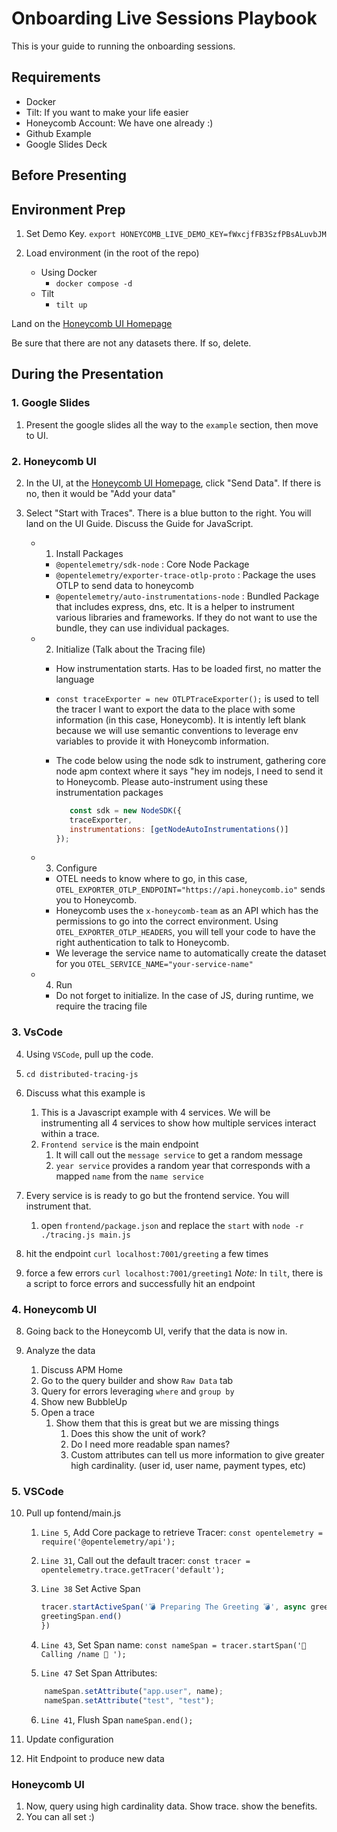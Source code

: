 # Onboarding Live Sessions Playbook

This is your guide to running the onboarding sessions.

## Requirements

- Docker
- Tilt: If you want to make your life easier
- Honeycomb Account: We have one already :)
- Github Example
- Google Slides Deck

## Before Presenting

## Environment Prep

1. Set Demo Key. `export HONEYCOMB_LIVE_DEMO_KEY=fWxcjfFB3SzfPBsALuvbJM`

2. Load environment (in the root of the repo)
   - Using Docker
     - `docker compose -d`
   - Tilt
     - `tilt up`

Land on the [Honeycomb UI Homepage](https://ui.honeycomb.io/onboarding-eng/environments/live-onboarding-session/datasets)

Be sure that there are not any datasets there. If so, delete.

## During the Presentation

### 1. Google Slides

1. Present the google slides all the way to the `example` section, then move to UI.

### 2. Honeycomb UI

2. In the UI, at the [Honeycomb UI Homepage](https://ui.honeycomb.io/onboarding-eng/environments/live-onboarding-session/datasets), click "Send Data". If there is no, then it would be "Add your data"

3. Select "Start with Traces". There is a blue button to the right. You will land on the UI Guide. Discuss the Guide for JavaScript.
  
   - 1. Install Packages
     - `@opentelemetry/sdk-node` : Core Node Package
     - `@opentelemetry/exporter-trace-otlp-proto` : Package the uses OTLP to send data to honeycomb
     - `@opentelemetry/auto-instrumentations-node` : Bundled Package that includes express, dns, etc. It is a helper to instrument various libraries and frameworks. If they do not want to use the bundle, they can use individual packages.

   - 2. Initialize (Talk about the Tracing file)
     - How instrumentation starts. Has to be loaded first, no matter the language
     - `const traceExporter = new OTLPTraceExporter();` is used to tell the tracer I want to export the data to the place with some information (in this case, Honeycomb). It is intently left blank because we will use semantic conventions to leverage env variables to provide it with Honeycomb information.

     - The code below using the node sdk to instrument, gathering core node apm context where it says "hey im nodejs, I need to send it to Honeycomb. Please auto-instrument using these instrumentation packages

        ```js
           const sdk = new NodeSDK({
           traceExporter,
           instrumentations: [getNodeAutoInstrumentations()]
       });
        ```

   - 3. Configure
     - OTEL needs to know where to go, in this case, `OTEL_EXPORTER_OTLP_ENDPOINT="https://api.honeycomb.io"` sends you to Honeycomb.
     - Honeycomb uses the `x-honeycomb-team` as an API which has the permissions to go into the correct environment. Using `OTEL_EXPORTER_OTLP_HEADERS`, you will tell your code to have the right authentication to talk to Honeycomb.
     - We leverage the service name to automatically create the dataset for you `OTEL_SERVICE_NAME="your-service-name"`

   - 4. Run
     - Do not forget to initialize. In the case of JS, during runtime, we require the tracing file

### 3. VsCode

4. Using `VSCode`, pull up the code.

5. `cd distributed-tracing-js`

6. Discuss what this example is
   1. This is a Javascript example with 4 services. We will be instrumenting all 4 services to show how multiple services interact within a trace.
   2. `Frontend service` is the main endpoint
      1. It will call out the `message service` to get a random message
      2. `year service` provides a random year that corresponds with a mapped `name` from the `name service`

7. Every service is is ready to go but the frontend service. You will instrument that.
   1. open `frontend/package.json` and replace the `start` with `node -r ./tracing.js main.js`
2. hit the endpoint `curl localhost:7001/greeting` a few times
3. force a few errors `curl localhost:7001/greeting1`
  _Note:_ In `tilt`, there is a script to force errors and successfully hit an endpoint

### 4. Honeycomb UI

8. Going back to the Honeycomb UI, verify that the data is now in.

9. Analyze the data
    1. Discuss APM Home
    2. Go to the query builder and show `Raw Data` tab
    3. Query for errors leveraging `where` and `group by`
    4. Show new BubbleUp
    5. Open a trace
       1. Show them that this is great but we are missing things
          1. Does this show the unit of work?
          2. Do I need more readable span names?
          3. Custom attributes can tell us more information to give greater high cardinality. (user id, user name, payment types, etc)

### 5. VSCode

10. Pull up fontend/main.js
    1. `Line 5`, Add Core package to retrieve Tracer: `const opentelemetry = require('@opentelemetry/api');`
    2. `Line 31`, Call out the default tracer: `const tracer = opentelemetry.trace.getTracer('default');`
    3. `Line 38` Set Active Span

        ```js
        tracer.startActiveSpan('💣 Preparing The Greeting 💣', async greetingSpan => {
        greetingSpan.end()
        })   
        ```

    4. `Line 43`, Set Span name: `const nameSpan = tracer.startSpan('🍝 Calling /name 🍝 ');`
    5. `Line 47` Set Span Attributes:

    ```js
        nameSpan.setAttribute("app.user", name);
        nameSpan.setAttribute("test", "test");
    ```

    6. `Line 41`, Flush Span `nameSpan.end();`

11. Update configuration
12. Hit Endpoint to produce new data

### Honeycomb UI

1. Now, query using high cardinality data. Show trace. show the benefits.
2. You can all set :)
